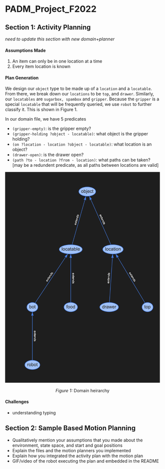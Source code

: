 # PADM_Project_F2022

## Section 1: Activity Planning

*need to update this section with new domain+planner*

#### <b> Assumptions Made </b>
1. An item can only be in one location at a time
2. Every item location is known

#### <b> Plan Generation </b>
<!--
 We define the objects and  also mark the food items and  the gripper as locatable, to help us query the locations of these objects using a predicate we’ll create later.
 -->


 We design our `object` type to be made up of a `location` and a `locatable`. From there, we break down our `locations` to be `top`,  and `drawer`. Similarly, our `locatables` are `sugarbox, spambox` and `gripper`. Because the `gripper` is a special `locatable` that will be frequently queried, we use `robot` to further classify it. This is shown in Figure 1. 

In our domain file, we have 5 predicates

- `(gripper-empty)`: is the gripper empty? 
- `(gripper-holding ?object - locatable)`: what object is the gripper holding?
- `(on ?location - location ?object - locatable)`: what location is an object? 
- `(drawer-open)`: is the drawer open?
- `(path ?to - location ?from - location)`: what paths can be taken? [may be a redundent predicate, as all paths between locations are valid]
 
 ![Domain_heirarchy](heirarchy_domain.png)

<p align="center">
 <i>Figure 1: </i> Domain heirarchy
</p>


#### <b> Challenges </b>
- understanding typing

## Section 2: Sample Based Motion Planning

- Qualitatively mention your assumptions that you made about the environment, state space, and start and goal positions
- Explain the files and the motion planners you implemented
- Explain how you integrated the activity plan with the motion plan
- GIF/video of the robot executing the plan and embedded in the README








